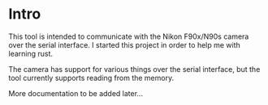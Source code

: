 # Intro
This tool is intended to communicate with the Nikon F90x/N90s camera over the
serial interface. I started this project in order to help me with learning
rust.

The camera has support for various things over the serial interface, but the
tool currently supports reading from the memory.

More documentation to be added later...

